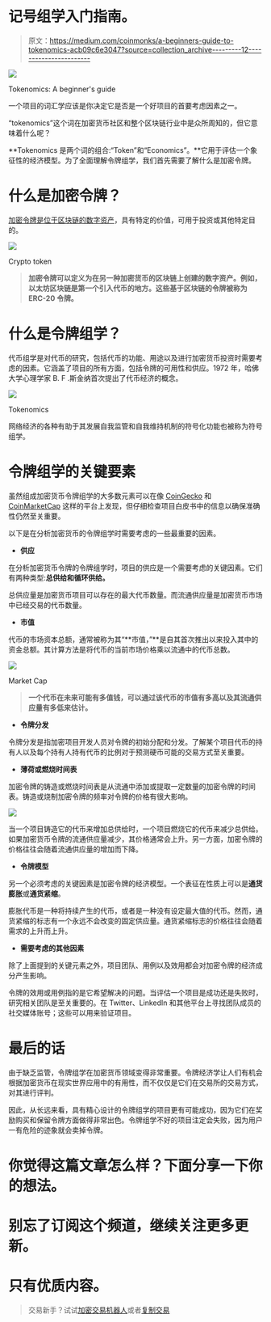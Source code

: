 # 记号组学入门指南。

> 原文：<https://medium.com/coinmonks/a-beginners-guide-to-tokenomics-acb09c6e3047?source=collection_archive---------12----------------------->

![](img/facbfe48c0a7caac5bf77e0acdd82fcd.png)

Tokenomics: A beginner's guide

一个项目的词汇学应该是你决定它是否是一个好项目的首要考虑因素之一。

“tokenomics”这个词在加密货币社区和整个区块链行业中是众所周知的，但它意味着什么呢？

**Tokenomics 是两个词的组合:“Token”和“Economics”。**它用于评估一个象征性的经济模型。为了全面理解令牌组学，我们首先需要了解什么是加密令牌。

# 什么是加密令牌？

[加密令牌是位于区块链的数字资产](https://coinmarketcap.com/alexandria/glossary/token)，具有特定的价值，可用于投资或其他特定目的。

![](img/89a49187ac6917d2e77fc1d69a80cb76.png)

Crypto token

> **加密令牌可以定义为在另一种加密货币的区块链上创建的数字资产。例如，以太坊区块链是第一个引入代币的地方。这些基于区块链的令牌被称为 ERC-20 令牌。**

# 什么是令牌组学？

代币组学是对代币的研究，包括代币的功能、用途以及进行加密货币投资时需要考虑的因素。它涵盖了项目的所有方面，包括令牌的可用性和供应。1972 年，哈佛大学心理学家 B. F .斯金纳首次提出了代币经济的概念。

![](img/3c708ead73959c7e29dd3c2d05eba511.png)

Tokenomics

网络经济的各种有助于其发展自我监管和自我维持机制的符号化功能也被称为符号组学。

# 令牌组学的关键要素

虽然组成加密货币令牌组学的大多数元素可以在像 [CoinGecko](http://CoinGecko.com) 和 [CoinMarketCap](http://Coinmarketcap.com) 这样的平台上发现，但仔细检查项目白皮书中的信息以确保准确性仍然至关重要。

以下是在分析加密货币的令牌组学时需要考虑的一些最重要的因素。

*   **供应**

在分析加密货币令牌的令牌组学时，项目的供应是一个需要考虑的关键因素。它们有两种类型:**总供给和循环供给。**

总供应量是加密货币项目可以存在的最大代币数量。而流通供应量是加密货币市场中已经交易的代币数量。

*   **市值**

代币的市场资本总额，通常被称为其“**市值，”**是自其首次推出以来投入其中的资金总额。其计算方法是将代币的当前市场价格乘以流通中的代币总数。

![](img/56c5547323daed1faa9206b181968c33.png)

Market Cap

> **一个代币在未来可能有多值钱，可以通过该代币的市值有多高以及其流通供应量有多低来估计。**

*   **令牌分发**

令牌分发是指加密项目开发人员对令牌的初始分配和分发。了解某个项目代币的持有人以及每个持有人持有代币的比例对于预测硬币可能的交易方式至关重要。

*   **薄荷或燃烧时间表**

加密令牌的铸造或燃烧时间表是从流通中添加或提取一定数量的加密令牌的时间表。铸造或烧制加密令牌的频率对令牌的价格有很大影响。

![](img/b93c748d2837ef21e376228d544cd1a0.png)

当一个项目铸造它的代币来增加总供给时，一个项目燃烧它的代币来减少总供给。如果加密货币令牌的流通供应量减少，其价格通常会上升。另一方面，加密令牌的价格往往会随着流通供应量的增加而下降。

*   **令牌模型**

另一个必须考虑的关键因素是加密令牌的经济模型。一个表征在性质上可以是**通货膨胀**或**通货紧缩**。

膨胀代币是一种将持续产生的代币，或者是一种没有设定最大值的代币。然而，通货紧缩的标志有一个永远不会改变的固定供应量。通货紧缩标志的价格往往会随着需求的上升而上升。

*   **需要考虑的其他因素**

除了上面提到的关键元素之外，项目团队、用例以及效用都会对加密令牌的经济成分产生影响。

令牌的效用或用例指的是它希望解决的问题。当评估一个项目是成功还是失败时，研究相关团队是至关重要的。在 Twitter、LinkedIn 和其他平台上寻找团队成员的社交媒体账号；这些可以用来验证项目。

# 最后的话

由于缺乏监管，令牌组学在加密货币领域变得非常重要。令牌经济学让人们有机会根据加密货币在现实世界应用中的有用性，而不仅仅是它们在交易所的交易方式，对其进行评判。

因此，从长远来看，具有精心设计的令牌组学的项目更有可能成功，因为它们在奖励购买和保留令牌方面做得非常出色。令牌组学不好的项目注定会失败，因为用户一有危险的迹象就会卖掉令牌。

# 你觉得这篇文章怎么样？下面分享一下你的想法。

# 别忘了订阅这个频道，继续关注更多更新。

# 只有优质内容。

> 交易新手？试试[加密交易机器人](/coinmonks/crypto-trading-bot-c2ffce8acb2a)或者[复制交易](/coinmonks/top-10-crypto-copy-trading-platforms-for-beginners-d0c37c7d698c)